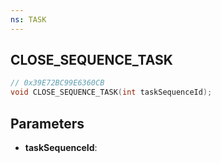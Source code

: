 ```yaml
---
ns: TASK
---
```

## CLOSE_SEQUENCE_TASK

```c
// 0x39E72BC99E6360CB
void CLOSE_SEQUENCE_TASK(int taskSequenceId);
```

## Parameters
* **taskSequenceId**:
